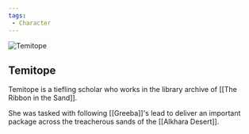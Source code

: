 ```yaml
---
tags:
 - Character
---
```


![Temitope](temitope.jpeg)

## Temitope

Temitope is a tiefling scholar who works in the library archive of [[The Ribbon in the Sand]].

She was tasked with following [[Greeba]]'s lead to deliver an important package across the treacherous sands of the [[Alkhara Desert]].